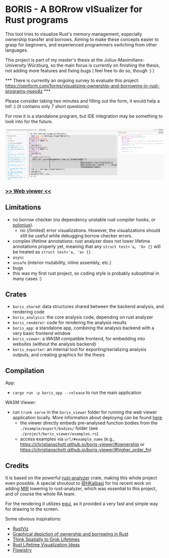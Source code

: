 # BORIS - A BORrow vISualizer for Rust programs

This tool tries to visualize Rust's memory management, especially ownership transfer and borrows.
Aiming to make these concepts easier to grasp for beginners, and experienced programmers switching from other languages.

This project is part of my master's thesis at the Julius-Maximilians-University Würzburg, so the main focus is currently on finishing the thesis, not adding more features and fixing bugs ( feel free to do so, though :) )

*** There is currently an ongoing survey to evaluate this project: https://opnform.com/forms/visualizing-ownership-and-borrowing-in-rust-programs-nseo4z ***

Please consider taking two minutes and filling out the form, it would help a lot! :) (it contains only 7 short questions)

For now it is a standalone program, but IDE integration may be something to look into for the future.

![](/imgs/app_examble.png)

### [>> Web viewer <<](https://christianschott.github.io/boris-viewer/#ownership)

## Limitations

- no borrow checker (no dependency unstable rust compiler hooks, or [polonius](https://github.com/rust-lang/polonius)).
  - no (/limited) error visualizations. However, the visualizations should still be useful while debugging borrow checker errors.
- complex lifetime annotations: rust analyzer does not lower lifetime annotations properly yet, meaning that any `struct test<'a, 'b> {}` will be treated as `struct test<'a, 'a> {}`
- `async`
- `unsafe` (interior mutability, inline assembly, etc.)
- bugs
- this was my first rust project, so coding style is probably suboptimal in many cases :)

## Crates

- `boris_shared`: data structures shared between the backend analysis, and rendering code
- `boris_analysis`: the core analysis code, depending on rust analyzer
- `boris_renderer`: code for rendering the analysis results
- `boris_app`: a standalone app, combining the analysis backend with a very basic frontend window
- `boris_viewer`: a WASM compatible frontend, for embedding into websites (without the analysis backend)
- `boris_exporter`: an internal tool for exporting/serializing analysis outputs, and creating graphics for the thesis

## Compilation

App:

- `cargo run -p boris_app --release` to run the main application

WASM Viewer:

- run `trunk serve` in the `boris_viewer` folder for running the web viewer application locally. More information about deploying can be found [here](https://github.com/emilk/eframe_template#web-locally).
  - the viewer directly embeds pre-analysed function bodies from the `./example/export/bodies/` folder (see `./project/boris_viewer/examples.rs`)
  - access examples via `url/#example_name` (e.g., https://christianschott.github.io/boris-viewer/#ownership or https://christianschott.github.io/boris-viewer/#higher_order_fn)

## Credits

It is based on the powerful [rust-analyzer](https://github.com/rust-lang/rust-analyzer) crate, making this whole project even possible.
A special shoutout to [@HKalbasi](https://github.com/HKalbasi) for his recent work on adding [MIR](https://github.com/rust-lang/rust-analyzer/pull/14040) lowering to rust-analyzer, which was essential to this project, and of course the whole RA team.

For the rendering it utilizes [egui](https://github.com/emilk/egui), as it provided a very fast and simple way for drawing to the screen.

Some obvious inspirations:

- [RustViz](https://github.com/rustviz/rustviz)
- [Graphical depiction of ownership and borrowing in Rust](https://rufflewind.com/2017-02-15/rust-move-copy-borrow)
- [Think Spatially to Grok Lifetimes](https://www.justanotherdot.com/posts/think-spatially-to-grok-lifetimes.html)
- [Rust Lifetime Visualization Ideas](https://blog.adamant-lang.org/2019/rust-lifetime-visualization-ideas/)
- [Flowistry](https://github.com/willcrichton/flowistry/)
